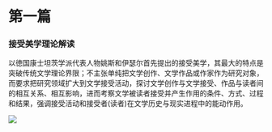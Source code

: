 # 第一篇

### 接受美学理论解读

以徳国康士坦茨学派代表人物姚斯和伊瑟尔首先提出的接受美学，其最大的特点是突破传统文学理论界限；不主张单纯把文学创作、文学作品或作家作为研究对象，而要求把研究领域扩大到文学接受活动，探讨文学创作与文学接受、作品与读者间的相互关系、相互影响，进而考察文学被读者接受并产生作用的条件、方式、过程和结果，强调接受活动和接受者\(读者\)在文学历史与现实进程中的能动作用。



![](https://gss0.bdstatic.com/94o3dSag_xI4khGkpoWK1HF6hhy/baike/w%3D268%3Bg%3D0/sign=b500af502ba446237ecaa264a0191533/3ac79f3df8dcd10062832d0b798b4710b9122ff9.jpg)

